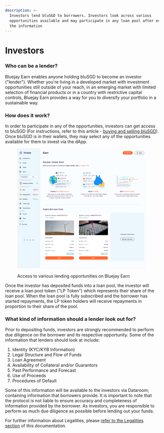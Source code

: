 ```yaml
---
description: >-
  Investors lend bluSGD to borrowers. Investors look across various
  opportunities available and may participate in any loan pool after evaluating
  the information
---
```


# Investors

### Who can be a lender?

Bluejay Earn enables anyone holding bluSGD to become an investor ("lender"). Whether you're living in a developed market with investment opportunities still outside of your reach, in an emerging market with limited selection of financial products or in a country with restrictive capital controls, Bluejay Earn provides a way for you to diversify your portfolio in a sustainable way.

### How does it work?

In order to participate in any of the opportunities, investors can get access to bluSGD (For instructions, refer to this article - [buying and selling bluSGD](../user-guides/buying-and-selling-blusgd/)). Once bluSGD is in their wallets, they may select any of the opportunities available for them to invest via the dApp.

<figure><img src="../.gitbook/assets/image (4).png" alt=""><figcaption><p>Access to various lending opportunities on Bluejay Earn</p></figcaption></figure>

Once the investor has deposited funds into a loan pool, the investor will receive a loan pool token ("LP Token") which represents their share of the loan pool. When the loan pool is fully subscribed and the borrower has started repayments, the LP token holders will receive repayments in proportion to their share of the pool.

### What kind of information should a lender look out for?

Prior to depositing funds, investors are strongly recommended to perform due diligence on the borrower and its respective opportunity. Some of the information that lenders should look at include:

1. Identity (KYC/KYB Information)
2. Legal Structure and Flow of Funds
3. Loan Agreement&#x20;
4. Availability of Collateral and/or Guarantors
5. Past Performance and Forecast
6. Use of Proceeds
7. Procedures of Default

Some of this information will be available to the investors via Dataroom; containing information that borrowers provide. It is important to note that the protocol is not liable to ensure accuracy and completeness of information provided by the borrower. As investors, you are responsible to perform as much due diligence as possible before lending out your funds.

For further information about Legalities, please [refer to the Legalities section](legalities.md) of this documentation.
